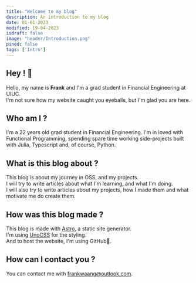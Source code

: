 ```yaml
---
title: "Welcome to my blog"
description: An introduction to my blog
date: 01-01-2023
modified: 19-04-2023
isdraft: false
image: "header/Introduction.png"
pined: false
tags: ['Intro']
---
```


## Hey ! 👋

Hello, my name is **Frank** and I'm a grad student in Financial Engineering at UIUC. <br>
I'm not sure how my website caught you eyeballs, but I'm glad you are here.

## Who am I ?

I'm a 22 years old grad student in Financial Engineering. I'm in loved with Functional Programming, spending spare time working side-projects built with Julia, Typescript and, of course, Python. 

## What is this blog about ?

This blog is about my journey in OSS, and my projects. <br>
I will try to write articles about what I'm learning, and what I'm doing. <br>
I will also try to write articles about my projects, how I made them and what motivate me do create them.

## How was this blog made ?

This blog is made with [Astro](https://astro.build/), a static site generator. <br>
I'm using [UnoCSS](https://unocss.dev/) for the styling. <br>
And to host the website, I'm using GitHub🫡.

## How can I contact you ?

You can contact me with [frankwaang@outlook.com](mailto:frankwaang@outlook.com). <br>
